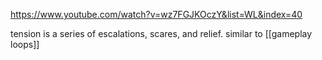 https://www.youtube.com/watch?v=wz7FGJKOczY&list=WL&index=40

tension is a series of escalations, scares, and relief. similar to [[gameplay loops]]

